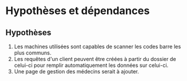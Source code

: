 # Hypothèses et dépendances

## Hypothèses

  1. Les machines utilisées sont capables de scanner les codes barre les plus communs.
  2. Les requêtes d'un client peuvent être créées à partir du dossier de celui-ci pour remplir automatiquement les données sur celui-ci.
  3. Une page de gestion des médecins serait à ajouter.
